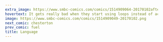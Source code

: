 ```yaml
---
extra_image: https://www.smbc-comics.com/comics/1514909064-20170102after.png
hovertext: It gets really bad when they start using loops instead of actively engaging in conversation.
image: https://www.smbc-comics.com/comics/1514909049-20170102.png
next_comic: chesterton
prev_comic: fuel
title: Language
---
```


